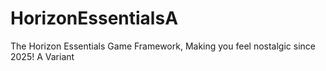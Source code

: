 # HorizonEssentialsA
The Horizon Essentials Game Framework, Making you feel nostalgic since 2025! A Variant
